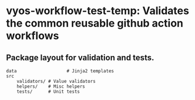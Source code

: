 # vyos-workflow-test-temp: Validates the common reusable github action workflows


## Package layout for validation and tests.

```
data                   # Jinja2 templates
src
    validators/ # Value validators
    helpers/    # Misc helpers
    tests/      # Unit tests
```
